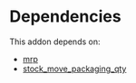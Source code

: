 # Dependencies

This addon depends on:

- [mrp](https://github.com/bringout/oca-ocb-mrp)
- [stock_move_packaging_qty](https://github.com/bringout/oca-workflow-process)
